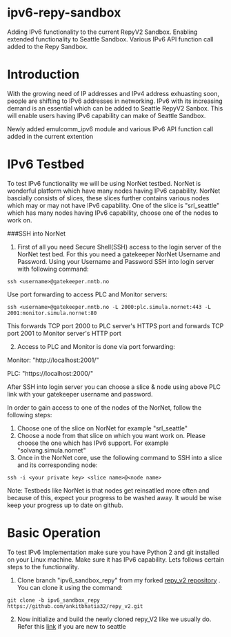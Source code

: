 # ipv6-repy-sandbox
Adding IPv6 functionality to the current RepyV2 Sandbox. Enabling extended functionality to Seattle Sandbox. Various IPv6 API function call added to the Repy Sandbox. 

# Introduction
With the growing need of IP addresses and IPv4 address exhuasting soon, people are shifting to IPv6 addresses in networking. IPv6 with its increasing demand is an essential which can be added to Seattle RepyV2 Sanbox. This will enable users having IPv6 capability can make of Seattle Sandbox.

Newly added emulcomm_ipv6 module and various IPv6 API function call added in the current extention 

# IPv6 Testbed
To test IPv6 functionality we will be using NorNet testbed. NorNet is wonderful platform which have many nodes having IPv6 capability. NorNet bascially consists of slices, these slices further contains various nodes which may or may not have IPv6 capability. One of the slice is "srl_seattle" which has many nodes having IPv6 capability, choose one of the nodes to work on. 

###SSH into NorNet
1. First of all you need Secure Shell(SSH) access to the login server of the NorNet test bed. For this you need a gatekeeper NorNet Username and Password. Using your Username and Password SSH into login server with following command:

```ssh <username>@gatekeeper.nntb.no```

  Use port forwarding to access PLC and Monitor servers:

```ssh <username>@gatekeeper.nntb.no -L 2000:plc.simula.nornet:443 -L 2001:monitor.simula.nornet:80```

  This forwards TCP port 2000 to PLC server's HTTPS port and forwards TCP port 2001 to Monitor server's HTTP port

2. Access to PLC and Monitor is done via port forwarding:

Monitor: "http://localhost:2001/"

PLC: "https://localhost:2000/"

After SSH into login server you can choose a slice & node using above PLC link with your gatekeeper username and password.

In order to gain access to one of the nodes of the NorNet, follow the following steps:

1. Choose one of the slice on NorNet for example "srl_seattle"
2. Choose a node from that slice on which you want work on. Please choose the one which has IPv6 support. For example "solvang.simula.nornet"
3. Once in the NorNet core, use the following command to SSH into a slice and its corresponding node:

```ssh -i <your private key> <slice name>@<node name>```

Note: Testbeds like NorNet is that nodes get reinsatlled more often and because of this, expect your progress to be washed away. It would be wise keep your progress up to date on github. 

# Basic Operation
To test IPv6 Implementation make sure you have Python 2 and git installed on your Linux machine. Make sure it has IPv6 capability. Lets follows certain steps to the functionality.

1. Clone branch "ipv6_sandbox_repy" from my forked [repy_v2 repository](https://github.com/ankitbhatia32/repy_v2) . You can clone it using the command:

```git clone -b ipv6_sandbox_repy https://github.com/ankitbhatia32/repy_v2.git```

2. Now initialize and build the newly cloned repy_V2 like we usually do. Refer this [link](https://seattle.poly.edu/wiki/RepyV2Tutorial) if you are new to seattle 

